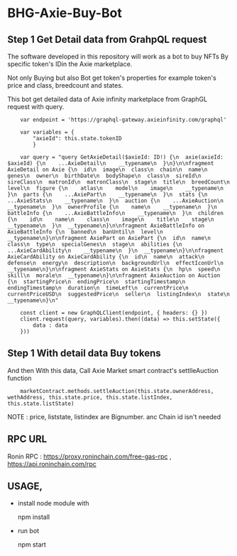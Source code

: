 # BHG-Axie-Buy-Bot


## Step 1 Get Detail data from GrahpQL request
The software developed in this repository will work as a bot to buy NFTs By specific token's IDin the Axie marketplace.

Not only Buying but also Bot get token's properties for example token's price and class, breedcount and states.

This bot get detailed data of Axie infinity marketplace from GraphGL request with query.

        var endpoint = 'https://graphql-gateway.axieinfinity.com/graphql'

        var variables = {
            "axieId": this.state.tokenID
            }

        var query = "query GetAxieDetail($axieId: ID!) {\n  axie(axieId: $axieId) {\n    ...AxieDetail\n    __typename\n  }\n}\n\nfragment AxieDetail on Axie {\n  id\n  image\n  class\n  chain\n  name\n  genes\n  owner\n  birthDate\n  bodyShape\n  class\n  sireId\n  sireClass\n  matronId\n  matronClass\n  stage\n  title\n  breedCount\n  level\n  figure {\n    atlas\n    model\n    image\n    __typename\n  }\n  parts {\n    ...AxiePart\n    __typename\n  }\n  stats {\n    ...AxieStats\n    __typename\n  }\n  auction {\n    ...AxieAuction\n    __typename\n  }\n  ownerProfile {\n    name\n    __typename\n  }\n  battleInfo {\n    ...AxieBattleInfo\n    __typename\n  }\n  children {\n    id\n    name\n    class\n    image\n    title\n    stage\n    __typename\n  }\n  __typename\n}\n\nfragment AxieBattleInfo on AxieBattleInfo {\n  banned\n  banUntil\n  level\n  __typename\n}\n\nfragment AxiePart on AxiePart {\n  id\n  name\n  class\n  type\n  specialGenes\n  stage\n  abilities {\n    ...AxieCardAbility\n    __typename\n  }\n  __typename\n}\n\nfragment AxieCardAbility on AxieCardAbility {\n  id\n  name\n  attack\n  defense\n  energy\n  description\n  backgroundUrl\n  effectIconUrl\n  __typename\n}\n\nfragment AxieStats on AxieStats {\n  hp\n  speed\n  skill\n  morale\n  __typename\n}\n\nfragment AxieAuction on Auction {\n  startingPrice\n  endingPrice\n  startingTimestamp\n  endingTimestamp\n  duration\n  timeLeft\n  currentPrice\n  currentPriceUSD\n  suggestedPrice\n  seller\n  listingIndex\n  state\n  __typename\n}\n"

        const client = new GraphQLClient(endpoint, { headers: {} })
        client.request(query, variables).then((data) => this.setState({
            data : data
        }))

## Step 1 With detail data Buy tokens
And then With this data, Call Axie Market smart contract's settlleAuction function

        marketContract.methods.settleAuction(this.state.ownerAddress, wethAddress, this.state.price, this.state.listIndex, this.state.listState)

NOTE : price, liststate, listindex are Bignumber. anc Chain id isn't needed

##  RPC URL
Ronin RPC : https://proxy.roninchain.com/free-gas-rpc ,   https://api.roninchain.com/rpc

## USAGE,

 - install node module with 

     npm install

 - run bot

    npm start
